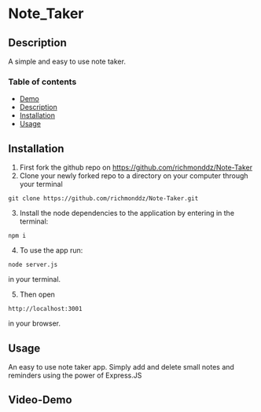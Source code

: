 # Note_Taker

## Description

A simple and easy to use note taker.

### Table of contents

- [Demo](#Video-Demo)
- [Description](#Description)
- [Installation](#Installation)
- [Usage](#Usage)

## Installation

1. First fork the github repo on https://github.com/richmonddz/Note-Taker
2. Clone your newly forked repo to a directory on your computer through your terminal

```
git clone https://github.com/richmonddz/Note-Taker.git
```

3. Install the node dependencies to the application by entering in the terminal:

```
npm i
```

4. To use the app run:

```
node server.js
```

in your terminal.

5. Then open

```
http://localhost:3001
```

in your browser.

## Usage

An easy to use note taker app. Simply add and delete small notes and reminders using the power of Express.JS

## Video-Demo
